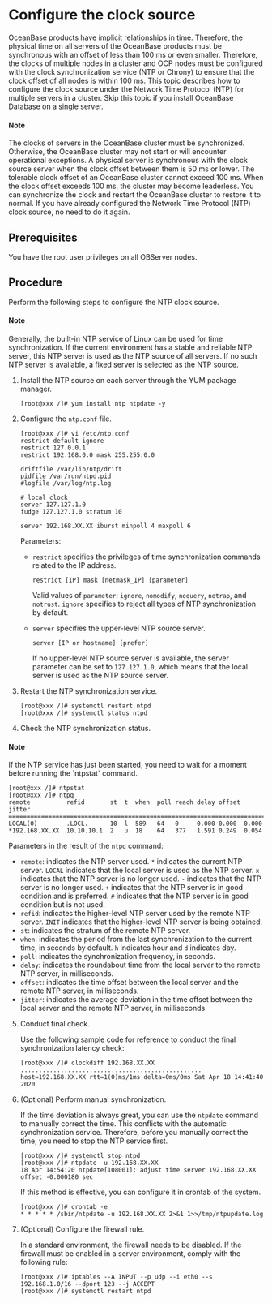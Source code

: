 # Configure the clock source

OceanBase products have implicit relationships in time. Therefore, the physical time on all servers of the OceanBase products must be synchronous with an offset of less than 100 ms or even smaller. Therefore, the clocks of multiple nodes in a cluster and OCP nodes must be configured with the clock synchronization service (NTP or Chrony) to ensure that the clock offset of all nodes is within 100 ms. This topic describes how to configure the clock source under the Network Time Protocol (NTP) for multiple servers in a cluster. Skip this topic if you install OceanBase Database on a single server.

  <main id="notice" type='explain'>
    <h4>Note</h4>
    <p>The clocks of servers in the OceanBase cluster must be synchronized. Otherwise, the OceanBase cluster may not start or will encounter operational exceptions. A physical server is synchronous with the clock source server when the clock offset between them is 50 ms or lower. The tolerable clock offset of an OceanBase cluster cannot exceed 100 ms. When the clock offset exceeds 100 ms, the cluster may become leaderless. You can synchronize the clock and restart the OceanBase cluster to restore it to normal. If you have already configured the Network Time Protocol (NTP) clock source, no need to do it again. </p>
  </main>

## Prerequisites

You have the root user privileges on all OBServer nodes.

## Procedure

Perform the following steps to configure the NTP clock source.

  <main id="notice" type='explain'>
    <h4>Note</h4>
    <p>Generally, the built-in NTP service of Linux can be used for time synchronization. If the current environment has a stable and reliable NTP server, this NTP server is used as the NTP source of all servers. If no such NTP server is available, a fixed server is selected as the NTP source. </p>
  </main>

1. Install the NTP source on each server through the YUM package manager.

   ```shell
   [root@xxx /]# yum install ntp ntpdate -y
   ```

2. Configure the `ntp.conf` file.

   ```shell
   [root@xxx /]# vi /etc/ntp.conf
   restrict default ignore
   restrict 127.0.0.1
   restrict 192.168.0.0 mask 255.255.0.0

   driftfile /var/lib/ntp/drift
   pidfile /var/run/ntpd.pid
   #logfile /var/log/ntp.log

   # local clock
   server 127.127.1.0
   fudge 127.127.1.0 stratum 10

   server 192.168.XX.XX iburst minpoll 4 maxpoll 6
   ```

   Parameters:

   * `restrict` specifies the privileges of time synchronization commands related to the IP address.

      ```shell
      restrict [IP] mask [netmask_IP] [parameter]
      ```

      Valid values of `parameter`: `ignore`, `nomodify`, `noquery`, `notrap`, and `notrust`. `ignore` specifies to reject all types of NTP synchronization by default.

   * `server` specifies the upper-level NTP source server.

      ```shell
      server [IP or hostname] [prefer]
      ```

      If no upper-level NTP source server is available, the server parameter can be set to `127.127.1.0`, which means that the local server is used as the NTP source server.

3. Restart the NTP synchronization service.

   ```shell
   [root@xxx /]# systemctl restart ntpd
   [root@xxx /]# systemctl status ntpd
   ```

4. Check the NTP synchronization status.

  <main id="notice" type='explain'>
    <h4>Note</h4>
    <p>If the NTP service has just been started, you need to wait for a moment before running the `ntpstat` command. </p>
  </main>

```shell
[root@xxx /]# ntpstat
[root@xxx /]# ntpq
remote          refid       st  t  when  poll reach delay offset jitter
========================================================================
LOCAL(0)        .LOCL.      10  l  589   64   0     0.000 0.000  0.000
*192.168.XX.XX  10.10.10.1  2   u  18    64   377   1.591 0.249  0.054
```

Parameters in the result of the `ntpq` command:

* `remote`: indicates the NTP server used. `*` indicates the current NTP server. `LOCAL` indicates that the local server is used as the NTP server. `x` indicates that the NTP server is no longer used. `-` indicates that the NTP server is no longer used. `+` indicates that the NTP server is in good condition and is preferred. `#` indicates that the NTP server is in good condition but is not used.
* `refid`: indicates the higher-level NTP server used by the remote NTP server. `INIT` indicates that the higher-level NTP server is being obtained.
* `st`: indicates the stratum of the remote NTP server.
* `when`: indicates the period from the last synchronization to the current time, in seconds by default. `h` indicates hour and `d` indicates day.
* `poll`: indicates the synchronization frequency, in seconds.
* `delay`: indicates the roundabout time from the local server to the remote NTP server, in milliseconds.
* `offset`: indicates the time offset between the local server and the remote NTP server, in milliseconds.
* `jitter`: indicates the average deviation in the time offset between the local server and the remote NTP server, in milliseconds.

5. Conduct final check.

   Use the following sample code for reference to conduct the final synchronization latency check:

   ```shell
   [root@xxx /]# clockdiff 192.168.XX.XX
   ..................................................
   host=192.168.XX.XX rtt=1(0)ms/1ms delta=0ms/0ms Sat Apr 18 14:41:40 2020
   ```

6. (Optional) Perform manual synchronization.

   If the time deviation is always great, you can use the `ntpdate` command to manually correct the time. This conflicts with the automatic synchronization service. Therefore, before you manually correct the time, you need to stop the NTP service first.

   ```shell
   [root@xxx /]# systemctl stop ntpd
   [root@xxx /]# ntpdate -u 192.168.XX.XX
   18 Apr 14:54:20 ntpdate[108001]: adjust time server 192.168.XX.XX offset -0.000180 sec
   ```

   If this method is effective, you can configure it in crontab of the system.

   ```shell
   [root@xxx /]# crontab -e
   * * * * * /sbin/ntpdate -u 192.168.XX.XX 2>&1 1>>/tmp/ntpupdate.log
   ```

7. (Optional) Configure the firewall rule.

   In a standard environment, the firewall needs to be disabled. If the firewall must be enabled in a server environment, comply with the following rule:

   ```shell
   [root@xxx /]# iptables --A INPUT --p udp --i eth0 --s 192.168.1.0/16 --dport 123 --j ACCEPT
   [root@xxx /]# systemctl restart ntpd
   ```

